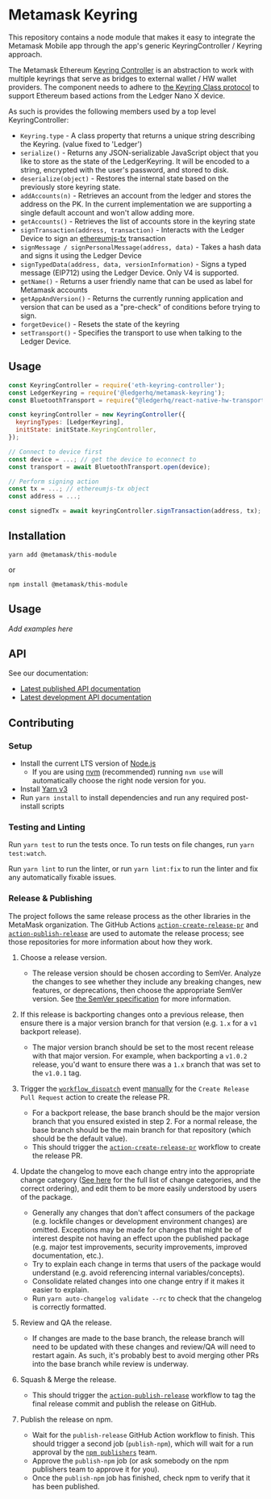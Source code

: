 # Metamask Keyring

This repository contains a node module that makes it easy to integrate the Metamask Mobile app through the app's generic KeyringController / Keyring approach.

The Metamask Ethereum [Keyring Controller](https://github.com/MetaMask/KeyringController) is an abstraction to work with multiple keyrings that serve as bridges to external wallet / HW wallet providers. The component needs to adhere to [the Keyring Class protocol](https://github.com/MetaMask/KeyringController) to support Ethereum based actions from the Ledger Nano X device.

As such is provides the following members used by a top level KeyringController:

- `Keyring.type` - A class property that returns a unique string describing the Keyring. (value fixed to 'Ledger')
- `serialize()` - Returns any JSON-serializable JavaScript object that you like to store as the state of the LedgerKeyring. It will be encoded to a string, encrypted with the user's password, and stored to disk.
- `deserialize(object)` - Restores the internal state based on the previously store keyring state.
- `addAccounts(n)` - Retrieves an account from the ledger and stores the address on the PK. In the current implementation we are supporting a single default account and won't allow adding more.
- `getAccounts()` - Retrieves the list of accounts store in the keyring state
- `signTransaction(address, transaction)` - Interacts with the Ledger Device to sign an [ethereumjs-tx](https://github.com/ethereumjs/ethereumjs-tx) transaction
- `signMessage / signPersonalMessage(address, data)` - Takes a hash data and signs it using the Ledger Device
- `signTypedData(address, data, versionInformation)` - Signs a typed message (EIP712) using the Ledger Device. Only V4 is supported.
- `getName()` - Returns a user friendly name that can be used as label for Metamask accounts
- `getAppAndVersion()` - Returns the currently running application and version that can be used as a "pre-check" of conditions before trying to sign.
- `forgetDevice()` - Resets the state of the keyring
- `setTransport()` - Specifies the transport to use when talking to the Ledger Device.

## Usage

```javascript
const KeyringController = require('eth-keyring-controller');
const LedgerKeyring = require('@ledgerhq/metamask-keyring');
const BluetoothTransport = require("@ledgerhq/react-native-hw-transport-ble");

const keyringController = new KeyringController({
  keyringTypes: [LedgerKeyring],
  initState: initState.KeyringController,
});

// Connect to device first
const device = ...; // get the device to econnect to
const transport = await BluetoothTransport.open(device);

// Perform signing action
const tx = ...; // ethereumjs-tx object
const address = ...;

const signedTx = await keyringController.signTransaction(address, tx);
```


## Installation

`yarn add @metamask/this-module`

or

`npm install @metamask/this-module`

## Usage

_Add examples here_

## API

See our documentation:

- [Latest published API documentation](https://metamask.github.io/metamask-module-template/latest/)
- [Latest development API documentation](https://metamask.github.io/metamask-module-template/staging/)

## Contributing

### Setup

- Install the current LTS version of [Node.js](https://nodejs.org)
  - If you are using [nvm](https://github.com/creationix/nvm#installation) (recommended) running `nvm use` will automatically choose the right node version for you.
- Install [Yarn v3](https://yarnpkg.com/getting-started/install)
- Run `yarn install` to install dependencies and run any required post-install scripts

### Testing and Linting

Run `yarn test` to run the tests once. To run tests on file changes, run `yarn test:watch`.

Run `yarn lint` to run the linter, or run `yarn lint:fix` to run the linter and fix any automatically fixable issues.

### Release & Publishing

The project follows the same release process as the other libraries in the MetaMask organization. The GitHub Actions [`action-create-release-pr`](https://github.com/MetaMask/action-create-release-pr) and [`action-publish-release`](https://github.com/MetaMask/action-publish-release) are used to automate the release process; see those repositories for more information about how they work.

1. Choose a release version.

   - The release version should be chosen according to SemVer. Analyze the changes to see whether they include any breaking changes, new features, or deprecations, then choose the appropriate SemVer version. See [the SemVer specification](https://semver.org/) for more information.

2. If this release is backporting changes onto a previous release, then ensure there is a major version branch for that version (e.g. `1.x` for a `v1` backport release).

   - The major version branch should be set to the most recent release with that major version. For example, when backporting a `v1.0.2` release, you'd want to ensure there was a `1.x` branch that was set to the `v1.0.1` tag.

3. Trigger the [`workflow_dispatch`](https://docs.github.com/en/actions/reference/events-that-trigger-workflows#workflow_dispatch) event [manually](https://docs.github.com/en/actions/managing-workflow-runs/manually-running-a-workflow) for the `Create Release Pull Request` action to create the release PR.

   - For a backport release, the base branch should be the major version branch that you ensured existed in step 2. For a normal release, the base branch should be the main branch for that repository (which should be the default value).
   - This should trigger the [`action-create-release-pr`](https://github.com/MetaMask/action-create-release-pr) workflow to create the release PR.

4. Update the changelog to move each change entry into the appropriate change category ([See here](https://keepachangelog.com/en/1.0.0/#types) for the full list of change categories, and the correct ordering), and edit them to be more easily understood by users of the package.

   - Generally any changes that don't affect consumers of the package (e.g. lockfile changes or development environment changes) are omitted. Exceptions may be made for changes that might be of interest despite not having an effect upon the published package (e.g. major test improvements, security improvements, improved documentation, etc.).
   - Try to explain each change in terms that users of the package would understand (e.g. avoid referencing internal variables/concepts).
   - Consolidate related changes into one change entry if it makes it easier to explain.
   - Run `yarn auto-changelog validate --rc` to check that the changelog is correctly formatted.

5. Review and QA the release.

   - If changes are made to the base branch, the release branch will need to be updated with these changes and review/QA will need to restart again. As such, it's probably best to avoid merging other PRs into the base branch while review is underway.

6. Squash & Merge the release.

   - This should trigger the [`action-publish-release`](https://github.com/MetaMask/action-publish-release) workflow to tag the final release commit and publish the release on GitHub.

7. Publish the release on npm.

   - Wait for the `publish-release` GitHub Action workflow to finish. This should trigger a second job (`publish-npm`), which will wait for a run approval by the [`npm publishers`](https://github.com/orgs/MetaMask/teams/npm-publishers) team.
   - Approve the `publish-npm` job (or ask somebody on the npm publishers team to approve it for you).
   - Once the `publish-npm` job has finished, check npm to verify that it has been published.
